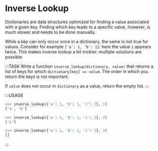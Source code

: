 # Inverse Lookup

Dictionaries are data structures optimized for finding a value associated with a given key.
Finding which key leads to a specific value, however, is much slower and needs to be done manually.

While a key can only occur once in a dictionary, the same is not true for values.
Consider for example `{'a': 1, 'b': 1}`: here the value `1` appears twice.
This makes inverse lookup a bit trickier: multiple solutions are possible.

:::TASK
Write a function `inverse_lookup(dictionary, value)` that returns a list of keys for which `dictionary[key] == value`.
The order in which you return the keys is not important.

If `value` does not occur in `dictionary` as a value, return the empty list.
:::

:::USAGE

```python
>>> inverse_lookup({'a': 1, 'b': 1, 'c': 2}, 1)
['a', 'b']

>>> inverse_lookup({'a': 1, 'b': 1, 'c': 2}, 2)
['c']

>>> inverse_lookup({'a': 1, 'b': 1, 'c': 2}, 3)
[]
```

:::
